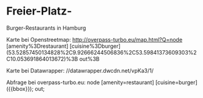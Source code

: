 # Freier-Platz-
Burger-Restaurants in Hamburg

Karte bei Openstreetmap:
http://overpass-turbo.eu/map.html?Q=node [amenity%3Drestaurant] [cuisine%3Dburger] (53.52857450134828%2C9.92666244506836%2C53.59841373609303%2C10.053691864013672)%3B out%3B

Karte bei Datawrapper:
//datawrapper.dwcdn.net/vpKa3/1/

Abfrage bei overpass-turbo.eu:
node
[amenity=restaurant]
[cuisine=burger]
({{bbox}});
out;
